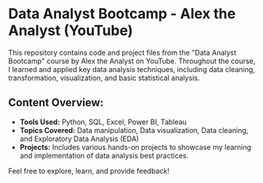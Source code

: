# Data Analyst Bootcamp - Alex the Analyst (YouTube)

This repository contains code and project files from the "Data Analyst Bootcamp" course by Alex the Analyst on YouTube. Throughout the course, I learned and applied key data analysis techniques, including data cleaning, transformation, visualization, and basic statistical analysis. 

## Content Overview:
- **Tools Used:** Python, SQL, Excel, Power BI, Tableau
- **Topics Covered:** Data manipulation, Data visualization, Data cleaning, and Exploratory Data Analysis (EDA)
- **Projects:** Includes various hands-on projects to showcase my learning and implementation of data analysis best practices.

Feel free to explore, learn, and provide feedback!
